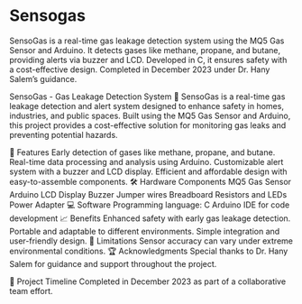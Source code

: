 # Sensogas
SensoGas is a real-time gas leakage detection system using the MQ5 Gas Sensor and Arduino. It detects gases like methane, propane, and butane, providing alerts via buzzer and LCD. Developed in C, it ensures safety with a cost-effective design. Completed in December 2023 under Dr. Hany Salem’s guidance.

SensoGas - Gas Leakage Detection System 🚨
SensoGas is a real-time gas leakage detection and alert system designed to enhance safety in homes, industries, and public spaces. Built using the MQ5 Gas Sensor and Arduino, this project provides a cost-effective solution for monitoring gas leaks and preventing potential hazards.

🔑 Features
Early detection of gases like methane, propane, and butane.
Real-time data processing and analysis using Arduino.
Customizable alert system with a buzzer and LCD display.
Efficient and affordable design with easy-to-assemble components.
🛠️ Hardware Components
MQ5 Gas Sensor
Arduino
LCD Display
Buzzer
Jumper wires
Breadboard
Resistors and LEDs
Power Adapter
💻 Software
Programming language: C
Arduino IDE for code development
📈 Benefits
Enhanced safety with early gas leakage detection.
Portable and adaptable to different environments.
Simple integration and user-friendly design.
🚧 Limitations
Sensor accuracy can vary under extreme environmental conditions.
🏆 Acknowledgments
Special thanks to Dr. Hany Salem for guidance and support throughout the project.

📅 Project Timeline
Completed in December 2023 as part of a collaborative team effort.
